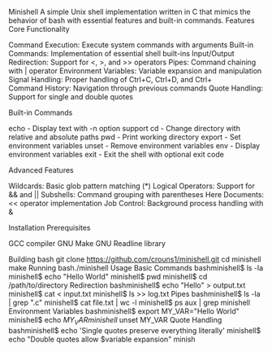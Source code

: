 Minishell
A simple Unix shell implementation written in C that mimics the behavior of bash with essential features and built-in commands.
Features
Core Functionality

Command Execution: Execute system commands with arguments
Built-in Commands: Implementation of essential shell built-ins
Input/Output Redirection: Support for <, >, and >> operators
Pipes: Command chaining with | operator
Environment Variables: Variable expansion and manipulation
Signal Handling: Proper handling of Ctrl+C, Ctrl+D, and Ctrl+\
Command History: Navigation through previous commands
Quote Handling: Support for single and double quotes

Built-in Commands

echo - Display text with -n option support
cd - Change directory with relative and absolute paths
pwd - Print working directory
export - Set environment variables
unset - Remove environment variables
env - Display environment variables
exit - Exit the shell with optional exit code

Advanced Features

Wildcards: Basic glob pattern matching (*)
Logical Operators: Support for && and ||
Subshells: Command grouping with parentheses
Here Documents: << operator implementation
Job Control: Background process handling with &

Installation
Prerequisites

GCC compiler
GNU Make
GNU Readline library

Building
bash git clone https://github.com/crouns1/minishell.git
cd minishell
make
Running
bash./minishell
Usage
Basic Commands
bashminishell$ ls -la
minishell$ echo "Hello World"
minishell$ pwd
minishell$ cd /path/to/directory
Redirection
bashminishell$ echo "Hello" > output.txt
minishell$ cat < input.txt
minishell$ ls >> log.txt
Pipes
bashminishell$ ls -la | grep ".c"
minishell$ cat file.txt | wc -l
minishell$ ps aux | grep minishell
Environment Variables
bashminishell$ export MY_VAR="Hello World"
minishell$ echo $MY_VAR
minishell$ unset MY_VAR
Quote Handling
bashminishell$ echo 'Single quotes preserve everything literally'
minishell$ echo "Double quotes allow $variable expansion"
minish
